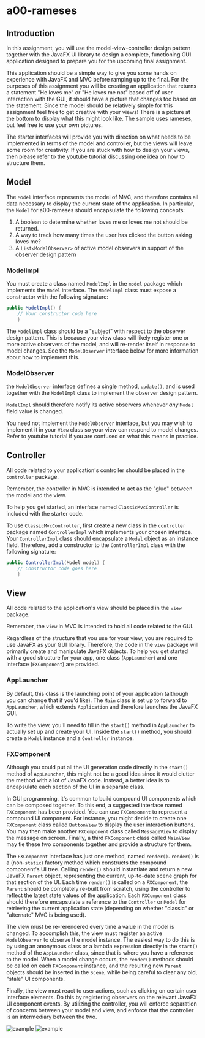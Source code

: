 # a00-rameses

## Introduction

In this assignment, you will use the model-view-controller design pattern together with the JavaFX UI library to design a complete, functioning GUI application designed to prepare you for the upcoming final assignment.

This application should be a simple way to give you some hands on experience with JavaFX and MVC before ramping up to the final. For the purposes of this assignment you will be creating an application that returns a statement "He loves me" or "He loves me not" based off of user interaction with the GUI, it should have a picture that changes too based on the statement. Since the model should be relatively simple for this assignment feel free to get creative with your views! There is a picture at the bottom to display what this might look like. The sample uses rameses, but feel free to use your own pictures.

The starter interfaces will provide you with direction on what needs to be implemented in terms of the model and controller, but the views will leave some room for creativity. If you are stuck with how to design your views, then please refer to the youtube tutorial discussing one idea on how to structure them. 

## Model

The `Model` interface represents the model of MVC, and therefore contains all data necessary to display the current state of the application. In particular, the `Model` for a00-rameses should encapsulate the following concepts:

1. A boolean to determine whether loves me or loves me not should be returned.
2. A way to track how many times the user has clicked the button asking loves me?
3. A `List<ModelObserver>` of active model observers in support of the observer design pattern

### ModelImpl

You must create a class named `ModelImpl` in the `model` package which implements the `Model` interface. The `ModelImpl` class must expose a constructor with the following signature:
```java
public ModelImpl() {
    // Your constructor code here
    }
```

The `ModelImpl` class should be a "subject" with respect to the observer design pattern. This is because your view class will likely register one or more active observers of the model, and will re-render itself in response to model changes. See the `ModelObserver` interface below for more information about how to implement this.

### ModelObserver

the `ModelObserver` interface defines a single method, `update()`, and is used together with the `ModelImpl` class to implement the observer design pattern.

`ModelImpl` should therefore notify its active observers whenever *any* `Model` field value is changed. 

You need not implement the `ModelObserver` interface, but you may wish to implement it in your `View` class so your view can respond to model changes. Refer to youtube tutorial if you are confused on what this means in practice.

## Controller

All code related to your application's controller should be placed in the `controller` package.

Remember, the controller in MVC is intended to act as the "glue" between the model and the view.

To help you get started, an interface named `ClassicMvcController` is included with the starter code.

To use `ClassicMvcController`, first create a new class in the `controller` package named `ControllerImpl` which implements your chosen interface. Your `ControllerImpl` class should encapsulate a `Model` object as an instance field. Therefore, add a constructor to the `ControllerImpl` class with the following signature:
```java
public ControllerImpl(Model model) {
    // Constructor code goes here
    }
```

## View

All code related to the application's view should be placed in the `view` package.

Remember, the `view` in MVC is intended to hold all code related to the GUI. 

Regardless of the structure that you use for your view, you are required to use JavaFX as your GUI library. Therefore, the code in the `view` package will primarily create and manipulate JavaFX objects. To help you get started with a good structure for your app, one class (`AppLauncher`) and one interface (`FXComponent`) are provided.


### AppLauncher

By default, this class is the launching point of your application (although you can change that if you'd like). The `Main` class is set up to forward to `AppLauncher`, which extends `Application` and therefore launches the JavaFX GUI.

To write the view, you'll need to fill in the `start()` method in `AppLauncher` to actually set up and create your UI. Inside the `start()` method, you should create a `Model` instance and a `Controller` instance.

### FXComponent

Although you could put all the UI generation code directly in the `start()` method of `AppLauncher`, this might not be a good idea since it would clutter the method with a lot of JavaFX code. Instead, a better idea is to encapsulate each section of the UI in a separate class.

In GUI programming, it's common to build compound UI components which can be composed together. To this end, a suggested interface named `FXComponent` has been provided. You can use `FXComponent` to represent a compound UI component. For instance, you might decide to create one `FXComponent` class called `ButtonView` to display the user interaction buttons. You may then make another `FXComponent` class called `MessageView` to display the message on screen. Finally, a third `FXComponent` class called `MainView` may tie these two components together and provide a structure for them.

The `FXComponent` interface has just one method, named `render()`. `render()` is a (non-`static`) factory method which constructs the compound component's UI tree. Calling `render()` should instantiate and return a new JavaFX `Parent` object, representing the current, up-to-date scene graph for that section of the UI. Each time `render()` is called on a `FXComponent`, the `Parent` should be completely re-built from scratch, using the controller to reflect the latest state values of the application. Each `FXComponent` class should therefore encapsulate a reference to the `Controller` or `Model` for retrieving the current application state (depending on whether "classic" or "alternate" MVC is being used).

The view must be re-rerendered every time a value in the model is changed. To accomplish this, the view must register an active `ModelObserver` to observe the model instance. The easiest way to do this is by using an anonymous class or a lambda expression directly in the `start()` method of the `AppLauncher` class, since that is where you have a reference to the model. When a model change occurs, the `render()` methods should be called on each `FXComponent` instance, and the resulting new `Parent` objects should be inserted in the `Scene`, while being careful to clear any old, "stale" UI components.

Finally, the view must react to user actions, such as clicking on certain user interface elements. Do this by registering observers on the relevant JavaFX UI component events. By utilizing the controller, you will enforce separation of concerns between your model and view, and enforce that the controller is an intermediary between the two.


![example](https://raw.githubusercontent.com/edwardb1203/a00-rameses/master/Screen%20Shot%202022-12-01%20at%202.11.47%20PM.png)
![example](https://raw.githubusercontent.com/edwardb1203/a00-rameses/master/Screen%20Shot%202022-12-01%20at%202.11.59%20PM.png)










